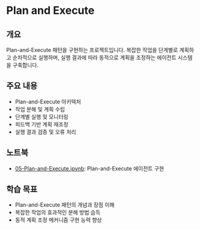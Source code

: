 # Plan and Execute

## 개요

Plan-and-Execute 패턴을 구현하는 프로젝트입니다. 복잡한 작업을 단계별로 계획하고 순차적으로 실행하며, 실행 결과에 따라 동적으로 계획을 조정하는 에이전트 시스템을 구축합니다.

## 주요 내용

- Plan-and-Execute 아키텍처
- 작업 분해 및 계획 수립
- 단계별 실행 및 모니터링
- 피드백 기반 계획 재조정
- 실행 결과 검증 및 오류 처리

## 노트북

- [05-Plan-and-Execute.ipynb](./05-Plan-and-Execute.ipynb): Plan-and-Execute 에이전트 구현

## 학습 목표

- Plan-and-Execute 패턴의 개념과 장점 이해
- 복잡한 작업의 효과적인 분해 방법 습득
- 동적 계획 조정 메커니즘 구현 능력 향상
